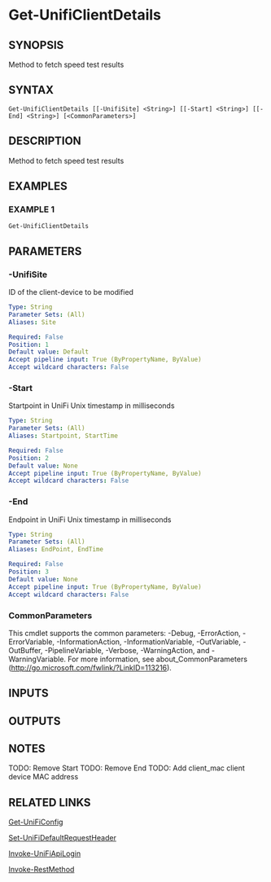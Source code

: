 ﻿---
external help file: UniFiTooling-help.xml
HelpVersion: 1.0.8
Locale: en-US
Module Guid: 7fff91a0-02eb-4df2-84d5-c7d3cd7f7a5d
Module Name: UniFiTooling
online version: https://github.com/Enatec/UniFiTooling/raw/master/docs/Get-UnifiClientDetails.md
schema: 2.0.0
---

# Get-UnifiClientDetails

## SYNOPSIS
Method to fetch speed test results

## SYNTAX

```
Get-UnifiClientDetails [[-UnifiSite] <String>] [[-Start] <String>] [[-End] <String>] [<CommonParameters>]
```

## DESCRIPTION
Method to fetch speed test results

## EXAMPLES

### EXAMPLE 1
```
Get-UnifiClientDetails
```

## PARAMETERS

### -UnifiSite
ID of the client-device to be modified

```yaml
Type: String
Parameter Sets: (All)
Aliases: Site

Required: False
Position: 1
Default value: Default
Accept pipeline input: True (ByPropertyName, ByValue)
Accept wildcard characters: False
```

### -Start
Startpoint in UniFi Unix timestamp in milliseconds

```yaml
Type: String
Parameter Sets: (All)
Aliases: Startpoint, StartTime

Required: False
Position: 2
Default value: None
Accept pipeline input: True (ByPropertyName, ByValue)
Accept wildcard characters: False
```

### -End
Endpoint in UniFi Unix timestamp in milliseconds

```yaml
Type: String
Parameter Sets: (All)
Aliases: EndPoint, EndTime

Required: False
Position: 3
Default value: None
Accept pipeline input: True (ByPropertyName, ByValue)
Accept wildcard characters: False
```

### CommonParameters
This cmdlet supports the common parameters: -Debug, -ErrorAction, -ErrorVariable, -InformationAction, -InformationVariable, -OutVariable, -OutBuffer, -PipelineVariable, -Verbose, -WarningAction, and -WarningVariable.
For more information, see about_CommonParameters (http://go.microsoft.com/fwlink/?LinkID=113216).

## INPUTS

## OUTPUTS

## NOTES
TODO: Remove Start
TODO: Remove End
TODO: Add client_mac client device MAC address

## RELATED LINKS

[Get-UniFiConfig]()

[Set-UniFiDefaultRequestHeader]()

[Invoke-UniFiApiLogin]()

[Invoke-RestMethod]()


